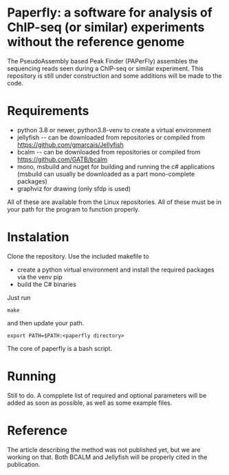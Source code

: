 # Paperfly: a software for analysis of ChIP-seq (or similar) experiments without the reference genome

The PseudoAssembly based Peak Finder (PAPerFly) assembles the sequencing reads seen during a ChIP-seq or similar experiment. 
This repository is still under construction and some additions will be made to the code.

# Requirements
- python 3.8 or newer, python3.8-venv to create a virtual environment
- jellyfish -- can be downloaded from repositories or compiled from https://github.com/gmarcais/Jellyfish
- bcalm -- can be downloaded from repositories or compiled from https://github.com/GATB/bcalm
- mono, msbuild and nuget for building and running the c# applications (msbuild can usually be downloaded as a part mono-complete packages)
- graphviz for drawing (only sfdp is used)

All of these are available from the Linux repositories. All of these must be in your path for the program to function properly.

# Instalation
Clone the repository. Use the included makefile to 
- create a python virtual environment and install the required packages via the venv pip
- build the C# binaries

Just run 
```
make
```
and then update your path. 
```
export PATH=$PATH:<paperfly directory>
```

The core of paperfly is a bash script.

# Running
Still to do. A compplete list of required and optional parameters will be added as soon as possible, as well as some example files.

# Reference
The article describing the method was not published yet, but we are working on that. Both BCALM and Jellyfish will be properly cited in the publication.
